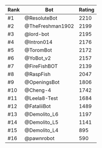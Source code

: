 Rank|Bot|Rating
---|---|---
#1|@ResoluteBot|2210
#2|@TheFreshman1902|2199
#3|@lord-bot|2195
#4|@Intron014|2176
#5|@ToromBot|2172
#6|@YoBot_v2|2157
#7|@FireFishBOT|2139
#8|@RaspFish|2047
#9|@OpeningsBot|1806
#10|@Cheng-4|1742
#11|@Leela8-Test|1684
#12|@FataliiBot|1489
#13|@Demolito_L6|1197
#14|@Demolito_L5|1141
#15|@Demolito_L4|895
#16|@pawnrobot|590
